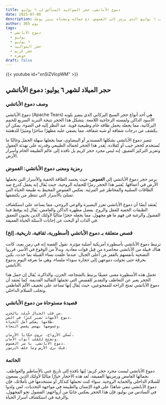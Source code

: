 ```yaml
---
title: دموع الأباتشي، حجر المواليد المتألق لـ ٦ يوليو
date: 2025-07-06
description: اشعر بأهمية دموع الأباتشي، حجر المواليد لـ ٦ يوليو الذي يرمز إلى الغموض. دع جماله ومعناه ينير يومك.
author: 365 يوم
tags:
  - دموع الأباتشي
  - يوليو
  - ٦ يوليو
  - حجر المواليد
  - حجر كريم
  - جوهرة
draft: false
---
```


{{< youtube id="xnSiZVIcpWM" >}}

## حجر الميلاد لشهر ٦ يوليو: دموع الأباتشي

### وصف دموع الأباتشي

دموع الأباتشي (Apache Tears) هي أحد أنواع حجر السبج البركاني الذي يتميز بلونه الأسود الداكن ولمسته الزجاجية اللامعة. يتشكل هذا الحجر نتيجة التبريد السريع للحمم البركانية، مما يجعله يحمل طاقة خام وطبيعية قوية. عند النظر إليه في الضوء، يمكن أن يكشف عن درجات شفافة أو شبه شفافة، مما يضفي عليه مظهرًا ساحرًا ومثيرًا للدهشة.

تتميز دموع الأباتشي بشكلها المستدير أو البيضاوي، مما يجعلها سهلة الحمل وغالبًا ما تُستخدم كحجر جيب أو كقلادة. يُقدر هذا الحجر لجماله الطبيعي وقدرته على تهدئة العقول وتعزيز التركيز العميق. إنه ليس مجرد حجر كريم بل نافذة إلى عالم الطبيعة الخام وأسرار الأرض.

### رمزية ومعنى دموع الأباتشي: الغموض

يرمز حجر دموع الأباتشي إلى **الغموض**، حيث يجسد الطاقة الخفية والأسرار التي تحملها الأرض في أعماقها. يُعتبر هذا الحجر رمزًا للحماية الروحية، حيث يُقال إنه يعمل كدرع ضد الطاقات السلبية والمخاطر غير المرئية. يعكس الغموض المحيط به طبيعة الحياة التي تمتلئ بالأسرار التي تنتظر من يكتشفها.

يُعتقد أيضًا أن دموع الأباتشي تعزز البصيرة والوعي الروحي، مما يساعد على استكشاف الطبقات الخفية للعقل والروح. بفضل مظهره الداكن والغامض، يُقال إنه يوقظ فينا الفضول والرغبة في فهم ما هو مجهول، مما يجعله حجرًا مثاليًا لأولئك الذين يحبون التعمق في الذات أو البحث عن إجابات لأسئلة الحياة العميقة.

### قصص متعلقة بـ دموع الأباتشي (أسطورية، ثقافية، تاريخية، إلخ)

ترتبط دموع الأباتشي بأسطورة أمريكية أصلية مؤثرة. تقول القصة إنه في زمن بعيد، كانت هناك قبيلة من الأباتشي محاصرة من قِبل قوات معادية. وبدلاً من الوقوع في الأسر، قرروا التضحية بأنفسهم بالقفز من أعلى الجبال. عندما علمت نساء القبيلة بما حدث، بكين بحرقة حتى تحولت دموعهن إلى حجارة سوداء ملساء، وهي ما نعرفه اليوم بدموع الأباتشي.

تحمل هذه الأسطورة معنى عميقًا يرتبط بالشجاعة، الحزن، والذاكرة. يُقال إن حمل هذا الحجر يعبر عن التعاطف والتقدير للقصص التي تحملها التقاليد القديمة. كما يُعتقد أن دموع الأباتشي تمنح الراحة للمفجوعين، حيث يُقال إنها تساعد على تخفيف الألم العاطفي وتجلب السلام الداخلي.

### قصيدة مستوحاة من دموع الأباتشي

```
من قلب الجبال جُبلت بالحزن،  
دموع الأمهات تصير كنزًا في الفن.  
ظلامها يعكس أمل الحياة،  
وغموضها يهمس بقصص النجاة.

تُسكن الأرواح، تروي حكايا الأزمان،  
وتفتح للقلب أبواب الأمان.  
دموع الأباتشي، يا سر الغموض،  
فيك نرى الأرض وما خلف الرموز.
```

### الخاتمة

دموع الأباتشي ليست مجرد حجر كريم؛ إنها نافذة إلى تاريخ غني بالأساطير والعواطف. بجمالها الغامض ورمزيتها العميقة، تُعد هذه الأحجار خيارًا مثاليًا لأولئك الذين يسعون للسلام الداخلي والحماية الروحية. سواء كنت تحملها كتذكار أو تستخدمها في تأملاتك، فإن دموع الأباتشي تبقى شاهدًا على قوة الإنسان والطبيعة في مواجهة التحديات. لمن ولدوا في السادس من يوليو، فإن هذا الحجر يعكس جانبًا من أرواحهم: الفضول نحو المجهول، والرغبة في استكشاف أسرار الحياة.